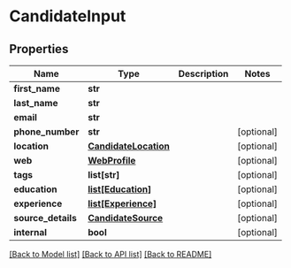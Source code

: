 # CandidateInput

## Properties
Name | Type | Description | Notes
------------ | ------------- | ------------- | -------------
**first_name** | **str** |  | 
**last_name** | **str** |  | 
**email** | **str** |  | 
**phone_number** | **str** |  | [optional] 
**location** | [**CandidateLocation**](CandidateLocation.md) |  | [optional] 
**web** | [**WebProfile**](WebProfile.md) |  | [optional] 
**tags** | **list[str]** |  | [optional] 
**education** | [**list[Education]**](Education.md) |  | [optional] 
**experience** | [**list[Experience]**](Experience.md) |  | [optional] 
**source_details** | [**CandidateSource**](CandidateSource.md) |  | [optional] 
**internal** | **bool** |  | [optional] 

[[Back to Model list]](../README.md#documentation-for-models) [[Back to API list]](../README.md#documentation-for-api-endpoints) [[Back to README]](../README.md)


